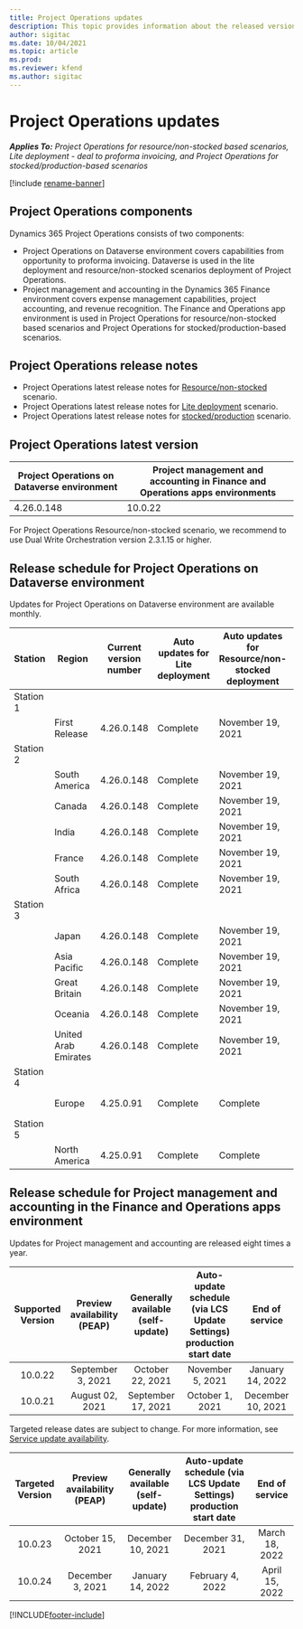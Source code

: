 ```yaml
---
title: Project Operations updates
description: This topic provides information about the released versions of Dynamics 365 Project Operations.
author: sigitac
ms.date: 10/04/2021
ms.topic: article
ms.prod:
ms.reviewer: kfend 
ms.author: sigitac
---
```


# Project Operations updates

_**Applies To:** Project Operations for resource/non-stocked based scenarios, Lite deployment - deal to proforma invoicing, and Project Operations for stocked/production-based scenarios_

[!include [rename-banner](~/includes/cc-data-platform-banner.md)]

## Project Operations components

Dynamics 365 Project Operations consists of two components:

- Project Operations on Dataverse environment covers capabilities from opportunity to proforma invoicing. Dataverse is used in the lite deployment and resource/non-stocked scenarios deployment of Project Operations.
- Project management and accounting in the Dynamics 365 Finance environment covers expense management capabilities, project accounting, and revenue recognition. The Finance and Operations app environment is used in Project Operations for resource/non-stocked based scenarios and Project Operations for stocked/production-based scenarios.

## Project Operations release notes
- Project Operations latest release notes for [Resource/non-stocked](whats-new-nov-2021-resource-based.md) scenario.
- Project Operations latest release notes for [Lite deployment](../pro/whats-new/whats-new-nov-2021-lite.md) scenario.
- Project Operations latest release notes for [stocked/production](../prod-pma/whats-new/whats-new-jul-2021-stocked.md) scenario.

## Project Operations latest version

| Project Operations on Dataverse environment | Project management and accounting in Finance and Operations apps environments | 
| --- | --- |
| 4.26.0.148 | 10.0.22 |

For Project Operations Resource/non-stocked scenario, we recommend to use Dual Write Orchestration version 2.3.1.15 or higher.

## Release schedule for Project Operations on Dataverse environment

Updates for Project Operations on Dataverse environment are available monthly. 

| Station | Region | Current version number | Auto updates for Lite deployment | Auto updates for Resource/non-stocked deployment | Next version number | Next version generally available |
|-----------|-----------------------|-----------------|--------------------|---------------------|---------------------|---------------------|
| Station 1 |   &nbsp;              |    &nbsp;       | &nbsp;             |      &nbsp;         |      &nbsp;         |      &nbsp;         |
|   &nbsp;  | First Release         |  4.26.0.148     | Complete           | November 19, 2021   | TBD                 | December 03, 2021   |
| Station 2 |   &nbsp;              |    &nbsp;       | &nbsp;             |      &nbsp;         |      &nbsp;         |      &nbsp;         |
|   &nbsp;  | South America         |  4.26.0.148     | Complete           | November 19, 2021   | TBD                 | December 03, 2021   |
|   &nbsp;  | Canada                |  4.26.0.148     | Complete           | November 19, 2021   | TBD                 | December 03, 2021   |
|   &nbsp;  | India                 |  4.26.0.148     | Complete           | November 19, 2021   | TBD                 | December 03, 2021   |
|   &nbsp;  | France                |  4.26.0.148     | Complete           | November 19, 2021   | TBD                 | December 03, 2021   |
|   &nbsp;  | South Africa          |  4.26.0.148     | Complete           | November 19, 2021   | TBD                 | December 03, 2021   |
| Station 3 |      &nbsp;           |     &nbsp;      |     &nbsp;         |      &nbsp;         |      &nbsp;         |      &nbsp;         |
|   &nbsp;  | Japan                 |  4.26.0.148     | Complete           | November 19, 2021   | TBD                 | December 10, 2021   |
|   &nbsp;  | Asia Pacific          |  4.26.0.148     | Complete           | November 19, 2021   | TBD                 | December 10, 2021   |
|   &nbsp;  | Great Britain         |  4.26.0.148     | Complete           | November 19, 2021   | TBD                 | December 10, 2021   |
|   &nbsp;  | Oceania               |  4.26.0.148     | Complete           | November 19, 2021   | TBD                 | December 10, 2021   |
|   &nbsp;  | United Arab Emirates  |  4.26.0.148     | Complete           | November 19, 2021   | TBD                 | December 10, 2021   |
| Station 4 |     &nbsp;            |     &nbsp;      |     &nbsp;         |      &nbsp;         |      &nbsp;         |      &nbsp;         |
|   &nbsp;  | Europe                |  4.25.0.91      | Complete           | Complete            | 4.26.0.148          | November 12, 2021   |
| Station 5 |     &nbsp;            |     &nbsp;      |     &nbsp;         |      &nbsp;         |      &nbsp;         |      &nbsp;         |
|   &nbsp;  | North America         |  4.25.0.91      | Complete           | Complete            | 4.26.0.148          | November 19, 2021   |


## Release schedule for Project management and accounting in the Finance and Operations apps environment

Updates for Project management and accounting are released eight times a year.

|Supported Version| Preview availability (PEAP) | Generally available (self-update) | Auto-update schedule (via LCS Update Settings) production start date |   End of service   |
|:---------------:|:---------------------------:|:---------------------------------:|:--------------------------------------------------------------------:|:------------------:|
|     10.0.22     |      September 3, 2021      |        October 22, 2021           |                          November 5, 2021                            | January 14, 2022   |
|    10.0.21      |         August 02, 2021     |           September 17, 2021      |                             October 1, 2021                          |  December 10, 2021 |


Targeted release dates are subject to change. For more information, see [Service update availability](/dynamics365/fin-ops-core/fin-ops/get-started/public-preview-releases?toc=%2fdynamics365%2ffinance%2ftoc.json).

|Targeted Version | Preview availability (PEAP) | Generally available (self-update) | Auto-update schedule (via LCS Update Settings) production start date |   End of service   |
|:---------------:|:---------------------------:|:---------------------------------:|:--------------------------------------------------------------------:|:------------------:|
|     10.0.23     |      October 15, 2021       |        December 10, 2021          |                          December 31, 2021                           | March 18, 2022     |
|     10.0.24     |      December 3, 2021       |        January 14, 2022           |                          February 4, 2022                            | April 15, 2022     |

[!INCLUDE[footer-include](../includes/footer-banner.md)]
